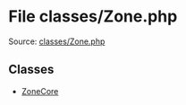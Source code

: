File classes/Zone.php
=========

Source: [classes/Zone.php](https://github.com/PrestaShop/PrestaShop/blob/1.5.0.2/classes/Zone.php)


Classes
-------

* [ZoneCore](class.ZoneCore.md)

